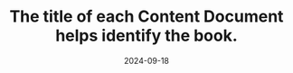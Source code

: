---
N: '97'
Rubrique: Identification et contact
title: The title of each Content Document helps identify the book.
abstract: 
categories: ["Identification and contact"]
agrege: O4097-E012
opquast: '4 097'
indiceebook: '12'
description: "Rule n° 012"
before: "011"
weight: "012"
after: "013"
actif: '1'
layout: rules
date: 2024-09-18
tags: ["", ""]
objectif: ["Improve the accessibility of content to people with disabilities. ", "Improve the consideration of content by search engines and indexing tools"]
Meo: ["Write the content of the title element of each Content Document to indicate the name of the site."]
Controle: [""
]
epubcheck: 
ace: 
Source: ["Opquast"]
Referentiel: [""]
Steps: ["Conception", "Editorial"]
---